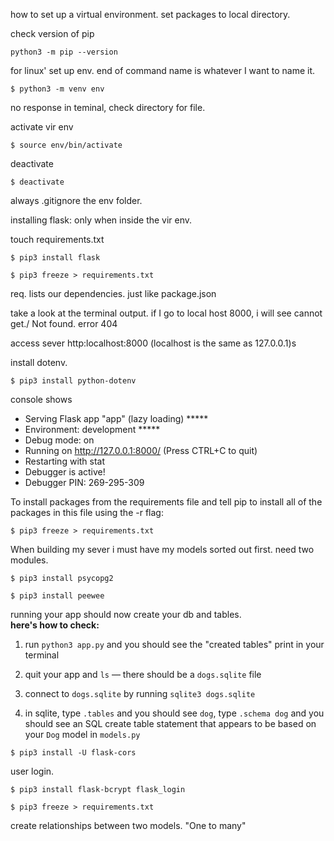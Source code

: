 how to set up a virtual environment.
set packages to local directory.

check version of pip
```
python3 -m pip --version

```
for linux'
set up env. end of command name is whatever I want to name it.
```
$ python3 -m venv env

```

no response in teminal, check directory for file.


activate vir env

```
$ source env/bin/activate

```

<!-- (env) conner@conner-ThinkPad-X1-Carbon-3rd:~/Desktop/sei-monstera/PYTHON3/flask$  -->


deactivate

```
$ deactivate
```
always .gitignore the env folder.




installing flask:
only when inside the vir env.

touch requirements.txt

```
$ pip3 install flask
```
```
$ pip3 freeze > requirements.txt

```
req. lists our dependencies. just like package.json


take a look at the terminal output.
if I go to local host 8000, i will see cannot get./ Not found. error 404

access sever http:localhost:8000 (localhost is the same as 127.0.0.1)s


install dotenv.

```
$ pip3 install python-dotenv
```

console shows
* Serving Flask app "app" (lazy loading) *****
* Environment: development *****
* Debug mode: on
* Running on http://127.0.0.1:8000/ (Press CTRL+C to quit)
* Restarting with stat
* Debugger is active!
* Debugger PIN: 269-295-309


To install packages from the requirements file and tell pip to install all of the packages in this file using the -r flag:

```
$ pip3 freeze > requirements.txt

```
When building my sever i must have my models sorted out first.
need two modules.

```
$ pip3 install psycopg2
```

```
$ pip3 install peewee
```


running your app should now create your db and tables.  
**here's how to check:**
1. run `python3 app.py` and you should see the "created tables" print in your terminal

2. quit your app and `ls` — there should be a `dogs.sqlite` file

3. connect to `dogs.sqlite` by running `sqlite3 dogs.sqlite`

4. in sqlite, type `.tables` and you should see `dog`, type `.schema dog`
and you should see an SQL create table statement that appears to be based
on your `Dog` model in `models.py`


```
$ pip3 install -U flask-cors
```



user login.

```
$ pip3 install flask-bcrypt flask_login

```



```
$ pip3 freeze > requirements.txt

```


create relationships between two models. "One to many"
